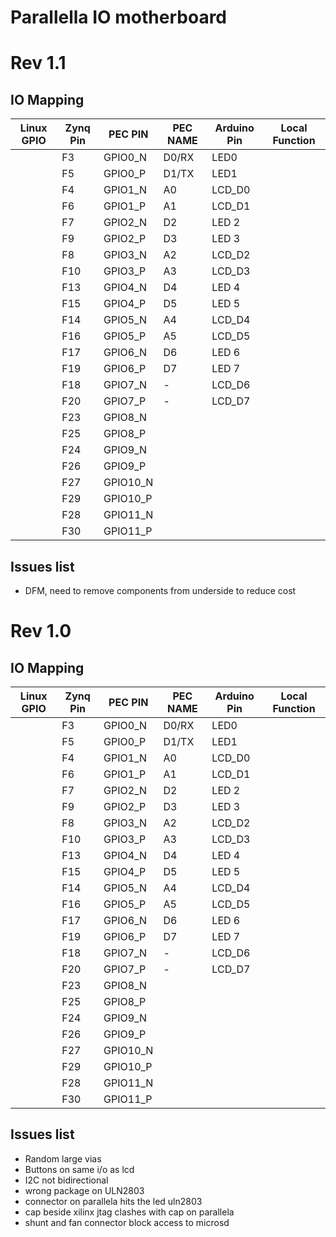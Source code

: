 # Parallella IO motherboard

# Rev 1.1

## IO Mapping
| Linux GPIO | Zynq Pin | PEC PIN | PEC NAME | Arduino Pin | Local Function |
|-|-|-|-|-|-|
| | F3 | GPIO0_N | D0/RX | LED0 |
| | F5 | GPIO0_P | D1/TX | LED1 |
| | F4 | GPIO1_N | A0 | LCD_D0 |
| | F6 | GPIO1_P | A1 | LCD_D1 |
| | F7 | GPIO2_N | D2 | LED 2 |
| | F9 | GPIO2_P | D3 | LED 3 |
| | F8 | GPIO3_N | A2 | LCD_D2 |
| | F10 | GPIO3_P | A3 | LCD_D3 |
| | F13 | GPIO4_N | D4 | LED 4 |
| | F15 | GPIO4_P | D5 | LED 5 |
| | F14 | GPIO5_N | A4 | LCD_D4 |
| | F16 | GPIO5_P | A5 | LCD_D5 |
| | F17 | GPIO6_N | D6 | LED 6 |
| | F19 | GPIO6_P | D7 | LED 7 |
| | F18 | GPIO7_N | - | LCD_D6 |
| | F20 | GPIO7_P | - | LCD_D7 |
| | F23 | GPIO8_N | | |
| | F25 | GPIO8_P | | |
| | F24 | GPIO9_N | | |
| | F26 | GPIO9_P | | |
| | F27 | GPIO10_N | | |
| | F29 | GPIO10_P | | |
| | F28 | GPIO11_N | | |
| | F30 | GPIO11_P | | |

## Issues list
- DFM, need to remove components from underside to reduce cost

# Rev 1.0
## IO Mapping
| Linux GPIO | Zynq Pin | PEC PIN | PEC NAME | Arduino Pin | Local Function |
|-|-|-|-|-|-|
| | F3 | GPIO0_N | D0/RX | LED0 |
| | F5 | GPIO0_P | D1/TX | LED1 |
| | F4 | GPIO1_N | A0 | LCD_D0 |
| | F6 | GPIO1_P | A1 | LCD_D1 |
| | F7 | GPIO2_N | D2 | LED 2 |
| | F9 | GPIO2_P | D3 | LED 3 |
| | F8 | GPIO3_N | A2 | LCD_D2 |
| | F10 | GPIO3_P | A3 | LCD_D3 |
| | F13 | GPIO4_N | D4 | LED 4 |
| | F15 | GPIO4_P | D5 | LED 5 |
| | F14 | GPIO5_N | A4 | LCD_D4 |
| | F16 | GPIO5_P | A5 | LCD_D5 |
| | F17 | GPIO6_N | D6 | LED 6 |
| | F19 | GPIO6_P | D7 | LED 7 |
| | F18 | GPIO7_N | - | LCD_D6 |
| | F20 | GPIO7_P | - | LCD_D7 |
| | F23 | GPIO8_N | | |
| | F25 | GPIO8_P | | |
| | F24 | GPIO9_N | | |
| | F26 | GPIO9_P | | |
| | F27 | GPIO10_N | | |
| | F29 | GPIO10_P | | |
| | F28 | GPIO11_N | | |
| | F30 | GPIO11_P | | |

## Issues list

- Random large vias
- Buttons on same i/o as lcd
- I2C not bidirectional
- wrong package on ULN2803
- connector on parallela hits the led uln2803
- cap beside xilinx jtag clashes with cap on parallela
- shunt and fan connector block access to microsd
